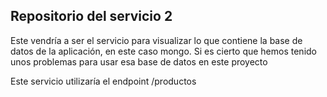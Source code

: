## Repositorio del servicio 2 ##

Este vendría a ser el servicio para visualizar lo
que contiene la base de datos de la aplicación, en 
este caso mongo. Si es cierto que hemos tenido unos
problemas para usar esa base de datos en este proyecto

Este servicio utilizaría el endpoint /productos

